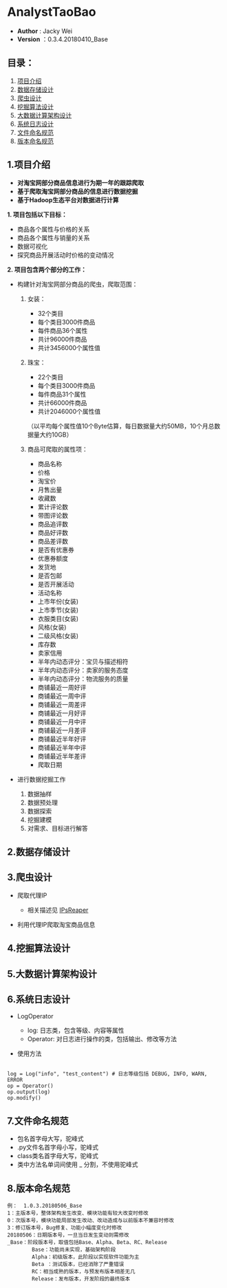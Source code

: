# AnalystTaoBao

* __Author__ : Jacky Wei
* __Version__  ：0.3.4.20180410_Base


## __目录：__
1. [项目介绍](#项目介绍)
2. [数据存储设计](#数据存储设计)
3. [爬虫设计](#爬虫设计)
4. [挖掘算法设计](#挖掘算法设计)
5. [大数据计算架构设计](#大数据计算架构设计)
6. [系统日志设计](#系统日志设计)
7. [文件命名规范](#文件命名规范)
8. [版本命名规范](#版本命名规范)


## 1.项目介绍 <a id="项目介绍"></a>
+ __对淘宝网部分商品信息进行为期一年的跟踪爬取__
+ __基于爬取淘宝网部分商品的信息进行数据挖掘__
+ __基于Hadoop生态平台对数据进行计算__


__1. 项目包括以下目标：__
- 商品各个属性与价格的关系
- 商品各个属性与销量的关系
- 数据可视化
- 探究商品开展活动时价格的变动情况

__2. 项目包含两个部分的工作：__
- 构建针对淘宝网部分商品的爬虫，爬取范围：
    1. 女装：
        - 32个类目
        - 每个类目3000件商品
        - 每件商品36个属性
        - 共计96000件商品
        - 共计3456000个属性值
    2. 珠宝：
        - 22个类目
        - 每个类目3000件商品
        - 每件商品31个属性
        - 共计66000件商品
        - 共计2046000个属性值
        
        （以平均每个属性值10个Byte估算，每日数据量大约50MB，10个月总数据量大约10GB）
    
    3. 商品可爬取的属性项：
        - 商品名称
        - 价格
        - 淘宝价
        - 月售出量
        - 收藏数
        - 累计评论数
        - 带图评论数
        - 商品追评数
        - 商品好评数
        - 商品差评数
        - 是否有优惠券
        - 优惠券额度
        - 发货地
        - 是否包邮
        - 是否开展活动
        - 活动名称
        - 上市年份(女装)
        - 上市季节(女装)
        - 衣服类目(女装)
        - 风格(女装)
        - 二级风格(女装)
        - 库存数
        - 卖家信用
        - 半年内动态评分：宝贝与描述相符
        - 半年内动态评分：卖家的服务态度
        - 半年内动态评分：物流服务的质量
        - 商铺最近一周好评
        - 商铺最近一周中评
        - 商铺最近一周差评
        - 商铺最近一月好评
        - 商铺最近一月中评
        - 商铺最近一月差评
        - 商铺最近半年好评
        - 商铺最近半年中评
        - 商铺最近半年差评
        - 爬取日期

- 进行数据挖掘工作
    1. 数据抽样
    2. 数据预处理
    3. 数据探索
    4. 挖掘建模
    5. 对需求、目标进行解答
    
## 2.数据存储设计 <a id= "数据存储设计"></a>

## 3.爬虫设计 <a id= "爬虫设计"></a>
- 爬取代理IP
    - 相关描述见 [IPsReaper](https://github.com/JackWeixh/IPsReaper)
    
- 利用代理IP爬取淘宝商品信息


## 4.挖掘算法设计 <a id= "挖掘算法设计"></a>

## 5.大数据计算架构设计 <a id= "大数据计算架构设计"></a>

## 6.系统日志设计 <a id= "系统日志设计"></a>
- LogOperator
    - log: 日志类，包含等级、内容等属性
    - Operator: 对日志进行操作的类，包括输出、修改等方法
    
- 使用方法
<pre><code>
log = Log("info", "test_content") # 日志等级包括 DEBUG, INFO, WARN, ERROR
op = Operator()
op.output(log)
op.modify()
</code></pre>

## 7.文件命名规范 <a id= "文件命名规范"></a>
- 包名首字母大写，驼峰式
- .py文件名首字母小写，驼峰式
- class类名首字母大写，驼峰式
- 类中方法名单词间使用 _ 分割，不使用驼峰式

## 8.版本命名规范 <a id= "版本命名规范"></a>
    例：  1.0.3.20180506_Base
    1：主版本号，整体架构发生改变、模块功能有较大改变时修改
    0：次版本号，模块功能局部发生改动、改动造成与以前版本不兼容时修改
    3：修订版本号，Bug修复、功能小幅度变化时修改
    20180506：日期版本号，一旦当日发生变动则需修改
    _Base：阶段版本号，取值包括Base、Alpha、Beta、RC、Release
            Base：功能尚未实现，基础架构阶段
            Alpha：初级版本，此阶段以实现软件功能为主
            Beta ：测试版本，已经消除了严重错误
            RC：相当成熟的版本，与预发布版本相差无几
            Release：发布版本，开发阶段的最终版本
    
    


        